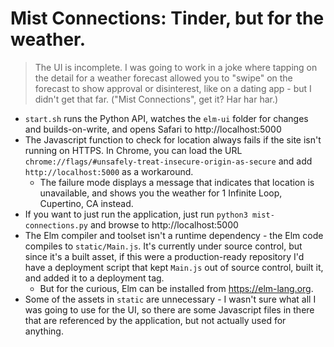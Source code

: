 # Mist Connections: Tinder, but for the weather.

> The UI is incomplete. I was going to work in a joke where tapping on the detail for a weather forecast allowed you to "swipe" on the forecast to show approval or disinterest, like on a dating app - but I didn't get that far. ("Mist Connections", get it? Har har har.)

* `start.sh` runs the Python API, watches the `elm-ui` folder for changes and builds-on-write, and opens Safari to http://localhost:5000
* The Javascript function to check for location always fails if the site isn't running on HTTPS. In Chrome, you can load the URL `chrome://flags/#unsafely-treat-insecure-origin-as-secure` and add `http://localhost:5000` as a workaround.
  * The failure mode displays a message that indicates that location is unavailable, and shows you the weather for 1 Infinite Loop, Cupertino, CA instead.
* If you want to just run the application, just run `python3 mist-connections.py` and browse to http://localhost:5000
* The Elm compiler and toolset isn't a runtime dependency - the Elm code compiles to `static/Main.js`. It's currently under source control, but since it's a built asset, if this were a production-ready repository I'd have a deployment script that kept `Main.js` out of source control, built it, and added it to a deployment tag.
  * But for the curious, Elm can be installed from https://elm-lang.org.
* Some of the assets in `static` are unnecessary - I wasn't sure what all I was going to use for the UI, so there are some Javascript files in there that are referenced by the application, but not actually used for anything.
